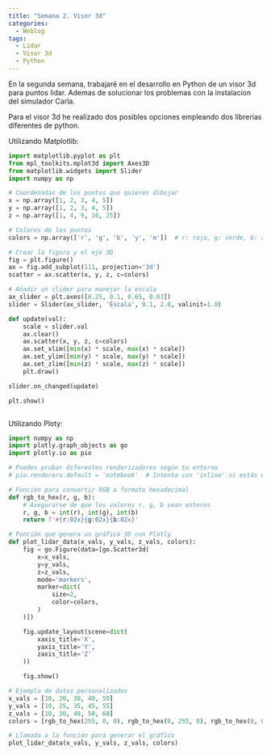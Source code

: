 ```yaml
---
title: "Semana 2. Visor 3d"
categories:
  - Weblog
tags:
  - Lidar
  - Visor 3d
  - Python
---
```


En la segunda semana, trabajaré en el desarrollo en Python de un visor 3d para puntos lidar. Ademas de solucionar los problemas con la instalacion del simulador Carla.

Para el visor 3d he realizado dos posibles opciones empleando dos librerias diferentes de python.

Utilizando Matplotlib:

```python
import matplotlib.pyplot as plt
from mpl_toolkits.mplot3d import Axes3D
from matplotlib.widgets import Slider
import numpy as np

# Coordenadas de los puntos que quieres dibujar
x = np.array([1, 2, 3, 4, 5])
y = np.array([1, 2, 3, 4, 5])
z = np.array([1, 4, 9, 16, 25])

# Colores de los puntos
colors = np.array(['r', 'g', 'b', 'y', 'm'])  # r: rojo, g: verde, b: azul, y: amarillo, m: magenta

# Crear la figura y el eje 3D
fig = plt.figure()
ax = fig.add_subplot(111, projection='3d')
scatter = ax.scatter(x, y, z, c=colors)

# Añadir un slider para manejar la escala
ax_slider = plt.axes([0.25, 0.1, 0.65, 0.03])
slider = Slider(ax_slider, 'Escala', 0.1, 2.0, valinit=1.0)

def update(val):
    scale = slider.val
    ax.clear()
    ax.scatter(x, y, z, c=colors)
    ax.set_xlim([min(x) * scale, max(x) * scale])
    ax.set_ylim([min(y) * scale, max(y) * scale])
    ax.set_zlim([min(z) * scale, max(z) * scale])
    plt.draw()

slider.on_changed(update)

plt.show()
```
<figure class="align-center" style="max-width: 100%">
  <img src="{{ site.url }}{{ site.baseurl }}/assets/images/Matplotlib.png" alt="">
</figure>


Utilizando Ploty:

```python
import numpy as np
import plotly.graph_objects as go
import plotly.io as pio

# Puedes probar diferentes renderizadores según tu entorno
# pio.renderers.default = 'notebook'  # Intenta con 'inline' si estás en Jupyter

# Función para convertir RGB a formato hexadecimal
def rgb_to_hex(r, g, b):
    # Asegurarse de que los valores r, g, b sean enteros
    r, g, b = int(r), int(g), int(b)
    return f'#{r:02x}{g:02x}{b:02x}'

# Función que genera un gráfico 3D con Plotly
def plot_lidar_data(x_vals, y_vals, z_vals, colors):
    fig = go.Figure(data=[go.Scatter3d(
        x=x_vals,
        y=y_vals,
        z=z_vals,
        mode='markers',
        marker=dict(
            size=2,
            color=colors,
        )
    )])

    fig.update_layout(scene=dict(
        xaxis_title='X',
        yaxis_title='Y',
        zaxis_title='Z'
    ))

    fig.show()

# Ejemplo de datos personalizados
x_vals = [10, 20, 30, 40, 50]
y_vals = [10, 25, 35, 45, 55]
z_vals = [10, 30, 40, 50, 60]
colors = [rgb_to_hex(255, 0, 0), rgb_to_hex(0, 255, 0), rgb_to_hex(0, 0, 255), rgb_to_hex(255, 255, 0), rgb_to_hex(0, 255, 255)]

# Llamada a la función para generar el gráfico
plot_lidar_data(x_vals, y_vals, z_vals, colors)
```
 
<figure class="align-center" style="max-width: 100%">
  <img src="{{ site.url }}{{ site.baseurl }}/assets/images/ploty.png" alt="">
</figure>




